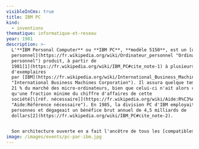```yaml
---
visibleInCms: true
title: IBM PC
kind:
  - inventions
thematique: informatique-et-reseau
year: 1981
description: >-
  L'**IBM Personal Computer** ou **IBM PC**, **modèle 5150**, est un [ordinateur
  personnel](https://fr.wikipedia.org/wiki/Ordinateur_personnel "Ordinateur
  personnel") produit, à partir de
  1981[1](https://fr.wikipedia.org/wiki/IBM_PC#cite_note-1) à plusieurs millions
  d'exemplaires
  par [IBM](https://fr.wikipedia.org/wiki/International_Business_Machines_Corporation
  "International Business Machines Corporation"). Il assura quelque temps à IBM
  21 % du marché des micro-ordinateurs, bien que celui-ci n'ait alors constitué
  qu'une fraction minime du chiffre d'affaires de cette
  société[\[réf. nécessaire]](https://fr.wikipedia.org/wiki/Aide:R%C3%A9f%C3%A9rence_n%C3%A9cessaire
  "Aide:Référence nécessaire"). En 1985, la division PC d'IBM employait 10 000
  personnes et dégageait un bénéfice brut annuel de 4,5 milliards de
  dollars[2](https://fr.wikipedia.org/wiki/IBM_PC#cite_note-2).


  Son architecture ouverte en a fait l'ancêtre de tous les [compatibles PC](https://fr.wikipedia.org/wiki/Compatible_PC "Compatible PC"). L'IBM-PC est présenté à New York, lors d'une conférence de presse dans l'hôtel [Waldorf-Astoria](https://fr.wikipedia.org/wiki/Waldorf-Astoria "Waldorf-Astoria"), le [12](https://fr.wikipedia.org/wiki/12_ao%C3%BBt "12 août") [août](https://fr.wikipedia.org/wiki/Ao%C3%BBt_1981 "Août 1981") [1981](https://fr.wikipedia.org/wiki/1981 "1981").
image: /images/events/pc-par-ibm.jpg
---
```

